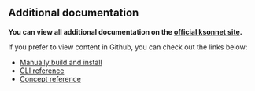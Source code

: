 ## Additional documentation

**You can view all additional documentation on the [official ksonnet site](https://ksonnet.io/).**

If you prefer to view content in Github, you can check out the links below:

* [Manually build and install](/docs/build-install.md)
* [CLI reference](/docs/cli-reference#command-line-reference)
* [Concept reference](/docs/concepts.md)
